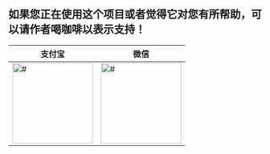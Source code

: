 ## 如果您正在使用这个项目或者觉得它对您有所帮助，可以请作者喝咖啡以表示支持！

<table>
    <thead>
        <th>
        支付宝
        </th>
        <th>
        微信
        </th>
    </thead>
    <tbody>
        <tr>
            <td>
                <img style="width:160px;height:160px" src="/demo/alipay.png" alt="#"/>
            </td>
            <td>
                <img style="width:160px;height:160px"  src="/demo/wx.png" alt="#"/>
            </td>
        </tr>
    </tbody>
</table>